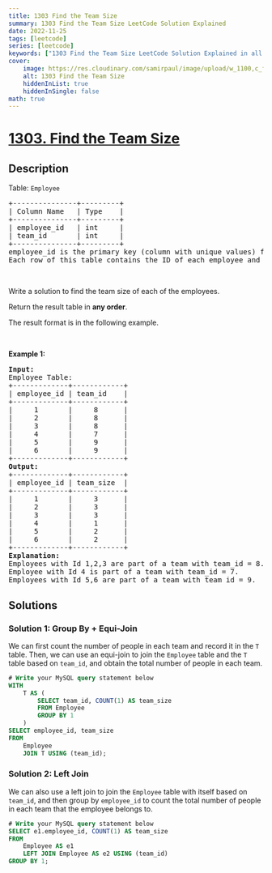 ```yaml
---
title: 1303 Find the Team Size
summary: 1303 Find the Team Size LeetCode Solution Explained
date: 2022-11-25
tags: [leetcode]
series: [leetcode]
keywords: ["1303 Find the Team Size LeetCode Solution Explained in all languages", "1303 Find the Team Size", "LeetCode", "leetcode solution in Python3 C++ Java Go PHP Ruby Swift TypeScript Rust C# JavaScript C", "GeeksforGeeks", "InterviewBit", "Coding Ninjas", "HackerRank", "HackerEarth", "CodeChef", "TopCoder", "AlgoExpert", "freeCodeCamp", "Codeforces", "GitHub", "AtCoder", "Samir Paul"]
cover:
    image: https://res.cloudinary.com/samirpaul/image/upload/w_1100,c_fit,co_rgb:FFFFFF,l_text:Arial_75_bold:1303 Find the Team Size - Solution Explained/problem-solving.webp
    alt: 1303 Find the Team Size
    hiddenInList: true
    hiddenInSingle: false
math: true
---
```



# [1303. Find the Team Size](https://leetcode.com/problems/find-the-team-size)


## Description

<p>Table: <code>Employee</code></p>

<pre>
+---------------+---------+
| Column Name   | Type    |
+---------------+---------+
| employee_id   | int     |
| team_id       | int     |
+---------------+---------+
employee_id is the primary key (column with unique values) for this table.
Each row of this table contains the ID of each employee and their respective team.
</pre>

<p>&nbsp;</p>

<p>Write a solution to find the team size of each of the employees.</p>

<p>Return the result table in <strong>any order</strong>.</p>

<p>The&nbsp;result format is in the following example.</p>

<p>&nbsp;</p>
<p><strong class="example">Example 1:</strong></p>

<pre>
<strong>Input:</strong> 
Employee Table:
+-------------+------------+
| employee_id | team_id    |
+-------------+------------+
|     1       |     8      |
|     2       |     8      |
|     3       |     8      |
|     4       |     7      |
|     5       |     9      |
|     6       |     9      |
+-------------+------------+
<strong>Output:</strong> 
+-------------+------------+
| employee_id | team_size  |
+-------------+------------+
|     1       |     3      |
|     2       |     3      |
|     3       |     3      |
|     4       |     1      |
|     5       |     2      |
|     6       |     2      |
+-------------+------------+
<strong>Explanation:</strong> 
Employees with Id 1,2,3 are part of a team with team_id = 8.
Employee with Id 4 is part of a team with team_id = 7.
Employees with Id 5,6 are part of a team with team_id = 9.
</pre>

## Solutions

### Solution 1: Group By + Equi-Join

We can first count the number of people in each team and record it in the `T` table. Then, we can use an equi-join to join the `Employee` table and the `T` table based on `team_id`, and obtain the total number of people in each team.

<!-- tabs:start -->

```sql
# Write your MySQL query statement below
WITH
    T AS (
        SELECT team_id, COUNT(1) AS team_size
        FROM Employee
        GROUP BY 1
    )
SELECT employee_id, team_size
FROM
    Employee
    JOIN T USING (team_id);
```

<!-- tabs:end -->

### Solution 2: Left Join

We can also use a left join to join the `Employee` table with itself based on `team_id`, and then group by `employee_id` to count the total number of people in each team that the employee belongs to.

<!-- tabs:start -->

```sql
# Write your MySQL query statement below
SELECT e1.employee_id, COUNT(1) AS team_size
FROM
    Employee AS e1
    LEFT JOIN Employee AS e2 USING (team_id)
GROUP BY 1;
```

<!-- tabs:end -->

<!-- end -->
